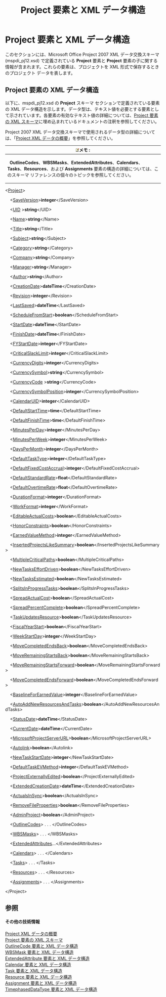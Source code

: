 ﻿---
title: Project 要素と XML データ構造
TOCTitle: Project 要素と XML データ構造
ms:assetid: 23b2326a-66cf-4978-a982-48567ded715b
ms:mtpsurl: https://msdn.microsoft.com/ja-jp/library/Bb968439(v=office.12)
ms:contentKeyID: 16733324
ms.date: 06/30/2008
mtps_version: v=office.12
ms.translationtype: HT
---

# Project 要素と XML データ構造

このセクションには、Microsoft Office Project 2007 XML データ交換スキーマ (mspdi\_pj12.xsd) で定義されている **Project** 要素と **Project** 要素の子に関する情報が含まれます。これらの要素は、プロジェクトを XML 形式で保存するときのプロジェクト データを表します。

## Project 要素の XML データ構造

以下に、mspdi\_pj12.xsd の **Project** スキーマ セクションで定義されている要素の XML データ構造を示します。データ型は、テキスト値を必要とする要素として示されています。各要素の有効なテキスト値の詳細については、[Project 要素の XML スキーマ](xml-schema-for-the-project-element.md)に埋め込まれているドキュメントの注釈を参照してください。

Project 2007 XML データ交換スキーマで使用されるデータ型の詳細については、「[Project XML データの概要](introduction-to-project-xml-data.md)」を参照してください。

<table>
<colgroup>
<col style="width: 100%" />
</colgroup>
<thead>
<tr class="header">
<th><img src="images/Bb968475.note(ja-jp,office.12).gif" alt="Note" class="note" />メモ :</th>
</tr>
</thead>
<tbody>
<tr class="odd">
<td><p>  <strong>OutlineCodes</strong>、<strong>WBSMasks</strong>、<strong>ExtendedAttributes</strong>、<strong>Calendars</strong>、<strong>Tasks</strong>、<strong>Resources</strong>、および <strong>Assignments</strong> 要素の構造の詳細については、このスキーマ リファレンスの個々のトピックを参照してください。</p></td>
</tr>
</tbody>
</table>


\<[Project](project-element.md)\>

    \<[SaveVersion](saveversion-element.md)\>**integer**\</SaveVersion\>

    \<[UID](uid-element.md) \>**string**\</UID\>

    \<[Name](name-element.md)\>**string**\</Name\>

    \<[Title](title-element-project.md)\>**string**\</Title\>

    \<[Subject](subject-element.md)\>**string**\</Subject\>

    \<[Category](category-element.md)\>**string**\</Category\>

    \<[Company](company-element.md)\>**string**\</Company\>

    \<[Manager](manager-element.md)\>**string**\</Manager\>

    \<[Author](author-element.md)\>**string**\</Author\>

    \<[CreationDate](creationdate-element.md)\>**dateTime**\</CreationDate\>

    \<[Revision](revision-element.md)\>**integer**\</Revision\>

    \<[LastSaved](lastsaved-element.md)\>**dateTime**\</LastSaved\>

    \<[ScheduleFromStart](schedulefromstart-element.md)\>**boolean**\</ScheduleFromStart\>

    \<[StartDate](startdate-element.md)\>**dateTime**\</StartDate\>

    \<[FinishDate](finishdate-element.md)\>**dateTime**\</FinishDate\>

    \<[FYStartDate](fystartdate-element.md)\>**integer**\</FYStartDate\>

    \<[CriticalSlackLimit](criticalslacklimit-element.md)\>**integer**\</CriticalSlackLimit\>

    \<[CurrencyDigits](currencydigits-element.md)\>**integer**\</CurrencyDigits\>

    \<[CurrencySymbol](currencysymbol-element.md)\>**string**\</CurrencySymbol\>

    \<[CurrencyCode](currencycode-element.md) \>**string**\</CurrencyCode\>

    \<[CurrencySymbolPosition](currencysymbolposition-element.md)\>**integer**\</CurrencySymbolPosition\>

    \<[CalendarUID](calendaruid-element.md)\>**integer**\</CalendarUID\>

    \<[DefaultStartTime](defaultstarttime-element.md)\>**time**\</DefaultStartTime\>

    \<[DefaultFinishTime](defaultfinishtime-element.md)\>**time**\</DefaultFinishTime\>

    \<[MinutesPerDay](minutesperday-element.md)\>**integer**\</MinutesPerDay\>

    \<[MinutesPerWeek](minutesperweek-element.md)\>**integer**\</MinutesPerWeek\>

    \<[DaysPerMonth](dayspermonth-element.md)\>**integer**\</DaysPerMonth\>

    \<[DefaultTaskType](defaulttasktype-element.md)\>**integer**\</DefaultTaskType\>

    \<[DefaultFixedCostAccrual](defaultfixedcostaccrual-element.md)\>**integer**\</DefaultFixedCostAccrual\>

    \<[DefaultStandardRate](defaultstandardrate-element.md)\>**float**\</DefaultStandardRate\>

    \<[DefaultOvertimeRate](defaultovertimerate-element.md)\>**float**\</DefaultOvertimeRate\>

    \<[DurationFormat](durationformat-element.md)\>**integer**\</DurationFormat\>

    \<[WorkFormat](workformat-element.md)\>**integer**\</WorkFormat\>

    \<[EditableActualCosts](editableactualcosts-element.md)\>**boolean**\</EditableActualCosts\>

    \<[HonorConstraints](honorconstraints-element.md)\>**boolean**\</HonorConstraints\>

    \<[EarnedValueMethod](earnedvaluemethod-element.md)\>**integer**\</EarnedValueMethod\>

    \<[InsertedProjectsLikeSummary](insertedprojectslikesummary-element.md)\>**boolean**\</InsertedProjectsLikeSummary\>

    \<[MultipleCriticalPaths](multiplecriticalpaths-element.md)\>**boolean**\</MultipleCriticalPaths\>

    \<[NewTasksEffortDriven](newtaskseffortdriven-element.md)\>**boolean**\</NewTasksEffortDriven\>

    \<[NewTasksEstimated](newtasksestimated-element.md)\>**boolean**\</NewTasksEstimated\>

    \<[SplitsInProgressTasks](splitsinprogresstasks-element.md)\>**boolean**\</SplitsInProgressTasks\>

    \<[SpreadActualCost](spreadactualcost-element.md)\>**boolean**\</SpreadActualCost\>

    \<[SpreadPercentComplete](spreadpercentcomplete-element.md)\>**boolean**\</SpreadPercentComplete\>

    \<[TaskUpdatesResource](taskupdatesresource-element.md)\>**boolean**\</TaskUpdatesResource\>

    \<[FiscalYearStart](fiscalyearstart-element.md)\>**boolean**\</FiscalYearStart\>

    \<[WeekStartDay](weekstartday-element.md)\>**integer**\</WeekStartDay\>

    \<[MoveCompletedEndsBack](movecompletedendsback-element.md)\>**boolean**\</MoveCompletedEndsBack\>

    \<[MoveRemainingStartsBack](moveremainingstartsback-element.md)\>**boolean**\</MoveRemainingStartsBack\>

    \<[MoveRemainingStartsForward](moveremainingstartsforward-element.md)\>**boolean**\</MoveRemainingStartsForward\>

    \<[MoveCompletedEndsForward](movecompletedendsforward-element.md)\>**boolean**\</MoveCompletedEndsForward\>

    \<[BaselineForEarnedValue](baselineforearnedvalue-element.md)\>**integer**\</BaselineForEarnedValue\>

    \<[AutoAddNewResourcesAndTasks](autoaddnewresourcesandtasks-element.md)\>**boolean**\</AutoAddNewResourcesAndTasks\>

    \<[StatusDate](statusdate-element.md)\>**dateTime**\</StatusDate\>

    \<[CurrentDate](currentdate-element.md)\>**dateTime**\</CurrentDate\>

    \<[MicrosoftProjectServerURL](microsoftprojectserverurl-element.md)\>**boolean**\</MicrosoftProjectServerURL\>

    \<[Autolink](autolink-element.md)\>**boolean**\</Autolink\>

    \<[NewTaskStartDate](newtaskstartdate-element.md)\>**integer**\</NewTaskStartDate\>

    \<[DefaultTaskEVMethod](defaulttaskevmethod-element.md)\>**integer**\</DefaultTaskEVMethod\>

    \<[ProjectExternallyEdited](projectexternallyedited-element.md)\>**boolean**\</ProjectExternallyEdited\>

    \<[ExtendedCreationDate](extendedcreationdate-element.md)\>**dateTime**\</ExtendedCreationDate\>

    \<[ActualsInSync](actualsinsync-element.md)\>**boolean**\</ActualsInSync\>

    \<[RemoveFileProperties](removefileproperties-element.md)\>**boolean**\</RemoveFileProperties\>

    \<[AdminProject](adminproject-element.md)\>**boolean**\</AdminProject\>

    \<[OutlineCodes](outlinecode-elements-and-xml-structure.md)\> . . . \</OutlineCodes\>

    \<[WBSMasks](wbsmask-elements-and-xml-structure.md)\> . . . \</WBSMasks\>

    \<[ExtendedAttributes](extendedattribute-elements-and-xml-structure.md)...\</ExtendedAttributes\>

    \<[Calendars](calendar-elements-and-xml-structure.md)\> . . . \</Calendars\>

    \<[Tasks](task-elements-and-xml-structure.md)\> . . . \</Tasks\>

    \<[Resources](resource-elements-and-xml-structure.md)\> . . . \</Resources\>

    \<[Assignments](assignment-elements-and-xml-structure.md)\> . . . \</Assignments\>

\</Project\>

## 参照

#### その他の技術情報

[Project XML データの概要](introduction-to-project-xml-data.md)  
[Project 要素の XML スキーマ](xml-schema-for-the-project-element.md)  
[OutlineCode 要素と XML データ構造](outlinecode-elements-and-xml-structure.md)  
[WBSMask 要素と XML データ構造](wbsmask-elements-and-xml-structure.md)  
[ExtendedAttribute 要素と XML データ構造](extendedattribute-elements-and-xml-structure.md)  
[Calendar 要素と XML データ構造](calendar-elements-and-xml-structure.md)  
[Task 要素と XML データ構造](task-elements-and-xml-structure.md)  
[Resource 要素と XML データ構造](resource-elements-and-xml-structure.md)  
[Assignment 要素と XML データ構造](assignment-elements-and-xml-structure.md)  
[TimephasedDataType 要素と XML データ構造](timephaseddatatype-elements-and-xml-structure.md)


